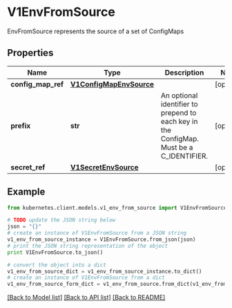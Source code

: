 # V1EnvFromSource

EnvFromSource represents the source of a set of ConfigMaps

## Properties
Name | Type | Description | Notes
------------ | ------------- | ------------- | -------------
**config_map_ref** | [**V1ConfigMapEnvSource**](V1ConfigMapEnvSource.md) |  | [optional] 
**prefix** | **str** | An optional identifier to prepend to each key in the ConfigMap. Must be a C_IDENTIFIER. | [optional] 
**secret_ref** | [**V1SecretEnvSource**](V1SecretEnvSource.md) |  | [optional] 

## Example

```python
from kubernetes.client.models.v1_env_from_source import V1EnvFromSource

# TODO update the JSON string below
json = "{}"
# create an instance of V1EnvFromSource from a JSON string
v1_env_from_source_instance = V1EnvFromSource.from_json(json)
# print the JSON string representation of the object
print V1EnvFromSource.to_json()

# convert the object into a dict
v1_env_from_source_dict = v1_env_from_source_instance.to_dict()
# create an instance of V1EnvFromSource from a dict
v1_env_from_source_form_dict = v1_env_from_source.from_dict(v1_env_from_source_dict)
```
[[Back to Model list]](../README.md#documentation-for-models) [[Back to API list]](../README.md#documentation-for-api-endpoints) [[Back to README]](../README.md)


